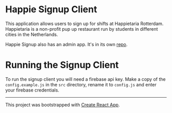 # Happie Signup Client

This application allows users to sign up for shifts at Happietaria Rotterdam. Happietaria is a non-profit pup up restaurant run by students in different cities in the Netherlands.

Happie Signup also has an admin app. It's in its own [repo](https://github.com/weirdwater/happie-signup-admin).

# Running the Signup Client

To run the signup client you will need a firebase api key. Make a copy of the `config.example.js` in the `src` directory, rename it to `config.js` and enter your firebase credentials.

* * *

This project was bootstrapped with [Create React App](https://github.com/facebookincubator/create-react-app).
